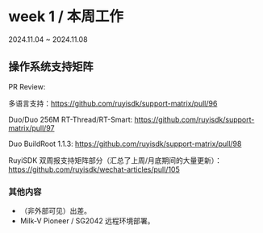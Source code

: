 # week 1 / 本周工作

2024.11.04 ~ 2024.11.08

## 操作系统支持矩阵

PR Review:

多语言支持：https://github.com/ruyisdk/support-matrix/pull/96

Duo/Duo 256M RT-Thread/RT-Smart: https://github.com/ruyisdk/support-matrix/pull/97

Duo BuildRoot 1.1.3: https://github.com/ruyisdk/support-matrix/pull/98

RuyiSDK 双周报支持矩阵部分（汇总了上周/月底期间的大量更新）：https://github.com/ruyisdk/wechat-articles/pull/105

### 其他内容

- （非外部可见）出差。
- Milk-V Pioneer / SG2042 远程环境部署。
